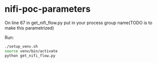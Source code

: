 # nifi-poc-parameters

On line 67 in get_nifi_flow.py put in your process group name(TODO is to make this parametrized)

Run:
```bash
./setup_venv.sh
source venv/bin/activate
python get_nifi_flow.py
```
